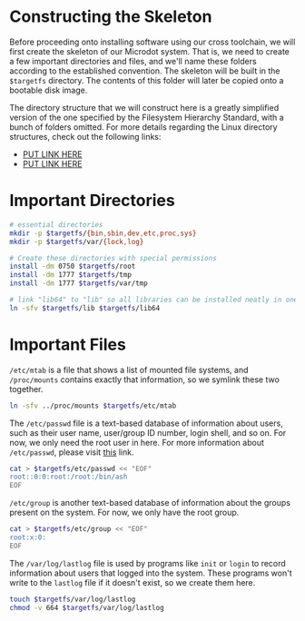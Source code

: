 
# Constructing the Skeleton

Before proceeding onto installing software using our cross toolchain, we will
first create the skeleton of our Microdot system. That is, we need to create
a few important directories and files, and we'll name these
folders according to the established convention. The skeleton will be built in
the `$targetfs` directory. The contents of this folder will later be copied
onto a bootable disk image.

The directory structure that we will construct here is a greatly simplified
version of the one specified by the Filesystem Hierarchy Standard, with a bunch
of folders omitted. For more details regarding the Linux directory structures,
check out the following links:

* [PUT LINK HERE](https://www.a.com)
* [PUT LINK HERE](https://www.b.com)

# Important Directories

```bash
# essential directories
mkdir -p $targetfs/{bin,sbin,dev,etc,proc,sys}
mkdir -p $targetfs/var/{lock,log}

# Create these directories with special permissions
install -dm 0750 $targetfs/root
install -dm 1777 $targetfs/tmp
install -dm 1777 $targetfs/var/tmp

# link "lib64" to "lib" so all libraries can be installed neatly in one place
ln -sfv $targetfs/lib $targetfs/lib64
```

# Important Files

`/etc/mtab` is a file that shows a list of mounted file systems, and
`/proc/mounts` contains exactly that information, so we symlink these two
together.
```bash
ln -sfv ../proc/mounts $targetfs/etc/mtab
```

The `/etc/passwd` file is a text-based database of information about users, such
as their user name, user/group ID number, login shell, and so on. For now, we
only need the root user in here. For more information about `/etc/passwd`,
please visit [this](www.c.com) link.

```bash
cat > $targetfs/etc/passwd << "EOF"
root::0:0:root:/root:/bin/ash
EOF
```

`/etc/group` is another text-based database of information about the groups
present on the system. For now, we only have the root group.

```bash
cat > $targetfs/etc/group << "EOF"
root:x:0:
EOF
```

The `/var/log/lastlog` file is used by programs like `init` or `login` to record
information about users that logged into the system. These programs won't write
to the `lastlog` file if it doesn't exist, so we create them here.

```bash
touch $targetfs/var/log/lastlog
chmod -v 664 $targetfs/var/log/lastlog
```
